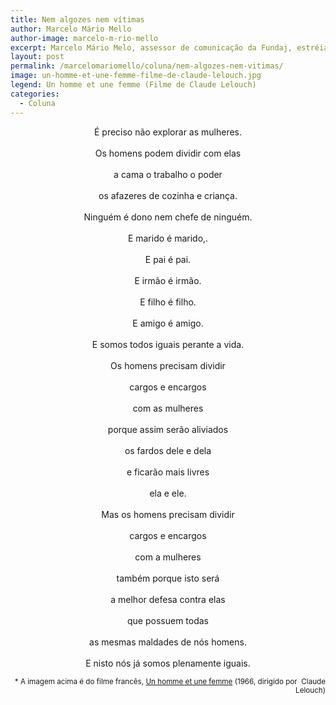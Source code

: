 ```yaml
---
title: Nem algozes nem vítimas
author: Marcelo Mário Mello
author-image: marcelo-m-rio-mello
excerpt: Marcelo Mário Melo, assessor de comunicação da Fundaj, estréia coluna na Revista Zena com muito humor e textos mulherísticos
layout: post
permalink: /marcelomariomello/coluna/nem-algozes-nem-vitimas/
image: un-homme-et-une-femme-filme-de-claude-lelouch.jpg
legend: Un homme et une femme (Filme de Claude Lelouch)
categories:
  - Coluna
---
```


<p style="text-align: center;">
É preciso não explorar as mulheres.
<br><br>Os homens podem dividir com elas<br><br>a cama o trabalho o poder<br><br>os afazeres de cozinha e criança.<br><br>Ninguém é dono nem chefe de ninguém.<br><br>E marido é marido,.<br><br>E pai é pai.<br><br>E irmão é irmão.<br><br>E filho é filho.<br><br>E amigo é amigo.<br><br>E somos todos iguais perante a vida.<br><br>Os homens precisam dividir<br><br>cargos e encargos<br><br>com as mulheres<br><br>porque assim serão aliviados<br><br>os fardos dele e dela<br><br>e ficarão mais livres<br><br>ela e ele.<br><br>Mas os homens precisam dividir<br><br>cargos e encargos<br><br>com a mulheres<br><br>também porque isto será<br><br>a melhor defesa contra elas<br><br>que possuem todas<br><br>as mesmas maldades de nós homens.<br><br>E nisto nós já somos plenamente iguais.</p>
<p style="text-align: right"><small>&#042; A imagem acima é do filme francês, <a title="Clique aqui para obter maiores informações sobre o Filme e ver o trailer" href="http://www.youtube.com/watch?v=jJc2tKIigm4" target="_blank">Un homme et une femme</a> (1966, dirigido por  Claude Lelouch)</small></p>